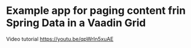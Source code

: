 # Example app for paging content frin Spring Data in a Vaadin Grid

Video tutorial https://youtu.be/qpWrIn5xuAE
